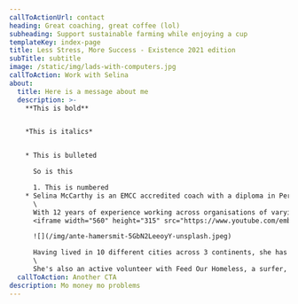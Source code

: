 ```yaml
---
callToActionUrl: contact
heading: Great coaching, great coffee (lol)
subheading: Support sustainable farming while enjoying a cup
templateKey: index-page
title: Less Stress, More Success - Existence 2021 edition
subTitle: subtitle
image: /static/img/lads-with-computers.jpg
callToAction: Work with Selina
about:
  title: Here is a message about me
  description: >-
    **This is bold**


    *This is italics*


    * This is bulleted

      So is this

      1. This is numbered
    * Selina McCarthy is an EMCC accredited coach with a diploma in Personal, Leadership and Executive Coaching from Kingstown College. She is also a member of EMCC Global, EMCC Ireland and the Institute of Coaching. She has a Bachelor of Commerce with German from N.U.I.G. and a Masters in International Management from UCD Smurfit Business School.\
      \
      With 12 years of experience working across organisations of varying size from large organisations like the Corporate Executive Board (now Gartner), Lidl and Zalando, to Home24, Websummit and Evervault, and running her own employer branding consultancy, she has vast experience working with organisations of varying profiles.\
      <iframe width="560" height="315" src="https://www.youtube.com/embed/MKunD8H3G-8" title="YouTube video player" frameborder="0" allow="accelerometer; autoplay; clipboard-write; encrypted-media; gyroscope; picture-in-picture" allowfullscreen></iframe>

      ![](/img/ante-hamersmit-5GbN2LeeoyY-unsplash.jpeg)

      Having lived in 10 different cities across 3 continents, she has a deep understanding, and passion for working with people from diverse backgrounds. She thrives in a fast-paced business environment, and has a passion for culture and helping people perform at their best.\
      \
      She's also an active volunteer with Feed Our Homeless, a surfer, a cyclist and a yogi.
  callToAction: Another CTA
description: Mo money mo problems
---
```

